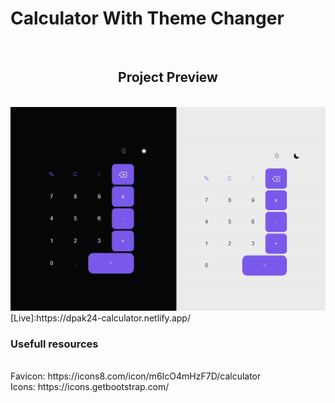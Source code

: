 <h1>Calculator With Theme Changer</h1>
<br>
<h2 align="center">Project Preview</h2>
<br>
<img  src = "https://github.com/D-pak24/Calculator-24/blob/ea90da39b43e5c20a4f91800f086c078b7501ba2/assets/preview.jpg">
<br>
[Live]:https://dpak24-calculator.netlify.app/
<br>
<h3>Usefull resources</h3>
<br>
Favicon: https://icons8.com/icon/m6IcO4mHzF7D/calculator
<br>
Icons: https://icons.getbootstrap.com/
